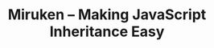 ---
#
# Use the widgets beneath and the content will be
# inserted automagically in the webpage. To make
# this work, you have to use › layout: frontpage
#
layout: frontpage
title: "Miruken – Making JavaScript Inheritance Easy"
header:
   image_fullwidth: "header_drop.jpg"
description: 
    title: "What is Miruken"
    text: 'Miruken focuses on the challenges surrounding "Models" and "Controllers".  It does all the heavy lifting for object inheritance, properties, mapping, validation, and error handling.  Other frameworks like Angular have the "View" covered.  Miruken is a framework that embraces true object oriented javascript. It focuses on convention, composition, and aspect-oriented programming.'
widget-1:
    title: "Download MirukenJS"
    url: 'http://miruken.github.io/bundles/miruken-0.1.0.zip'
    text: 'Download the Miruken bundle and get started with it in your project.'
    <!-- image: download.png -->
widget-2:
    title: "Learn Miruken"
    url: 'http://miruken.github.io/docs/'
    text: 'Learn more about how to use Miruken in your project with our documentation. There we will teach you about the various classes and modules that make up Miruken and how they work.'
    <!-- image: manual.png -->
widget-3:
    title: "Download Source Code"
    url: 'https://github.com/miruken/mirukenjs'
    text: '<em>MirukenJS</em> is an open source project. Grab a copy of our source code or clone it at GitHub and start using it in your project.'
    <!-- image: miruken-003.png -->
---